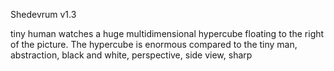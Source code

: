 Shedevrum v1.3

tiny human watches a huge multidimensional hypercube floating to the right of the picture. The hypercube is enormous compared to the tiny man, abstraction, black and white, perspective, side view, sharp